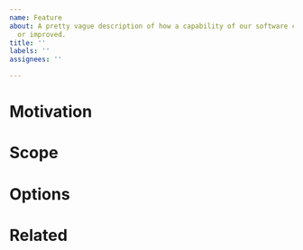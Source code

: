```yaml
---
name: Feature
about: A pretty vague description of how a capability of our software can be added
  or improved.
title: ''
labels: ''
assignees: ''

---
```


# Motivation

<!-- What capability should be either established or improved? How is life of the target audience better after it's been done? -->

# Scope

<!-- This is kind-of the definition-of-done for a feature. 
Try to keep the scope as small as possible and prefer creating multiple, small features which each solve a single problem / make something better
-->

# Options
 
<!-- If you already have an idea how this can be implemented, please describe it here. 
This allows potential other contributors to join forces and provide meaningful feedback prio to even starting work on it.
-->

# Related

<!-- Link to the epic or other issues or PRs which are related to this feature. -->
